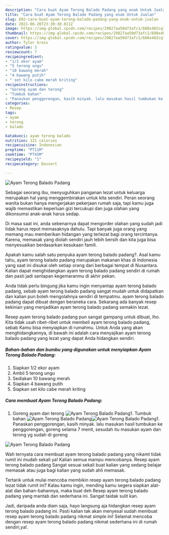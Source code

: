 ```yaml
---
description: "Cara buat Ayam Terong Balado Padang yang enak Untuk Jualan"
title: "Cara buat Ayam Terong Balado Padang yang enak Untuk Jualan"
slug: 602-cara-buat-ayam-terong-balado-padang-yang-enak-untuk-jualan
date: 2021-06-26T23:30:30.811Z
image: https://img-global.cpcdn.com/recipes/29827aa50d73afc1/680x482cq70/ayam-terong-balado-padang-foto-resep-utama.jpg
thumbnail: https://img-global.cpcdn.com/recipes/29827aa50d73afc1/680x482cq70/ayam-terong-balado-padang-foto-resep-utama.jpg
cover: https://img-global.cpcdn.com/recipes/29827aa50d73afc1/680x482cq70/ayam-terong-balado-padang-foto-resep-utama.jpg
author: Tyler Gross
ratingvalue: 3
reviewcount: 7
recipeingredient:
- "1/2 ekor ayam"
- "5 terong ungu"
- "10 bawang merah"
- "4 bawang putih"
- " set kilo cabe merah kriting"
recipeinstructions:
- "Goreng ayam dan terong"
- "Tumbuk bahan"
- "Panaskan penggorengan, kasih minyak. lalu masukan hasil tumbukan ke penggorengan, goreng selama 7 menit, sesudah itu masukan ayam dan terong yg sudah di goreng"
categories:
- Resep
tags:
- ayam
- terong
- balado

katakunci: ayam terong balado 
nutrition: 121 calories
recipecuisine: Indonesian
preptime: "PT11M"
cooktime: "PT45M"
recipeyield: "1"
recipecategory: Dessert

---
```



![Ayam Terong Balado Padang](https://img-global.cpcdn.com/recipes/29827aa50d73afc1/680x482cq70/ayam-terong-balado-padang-foto-resep-utama.jpg)

Sebagai seorang ibu, menyuguhkan panganan lezat untuk keluarga merupakan hal yang menggembirakan untuk kita sendiri. Peran seorang  wanita bukan hanya mengerjakan pekerjaan rumah saja, tapi kamu juga wajib memastikan keperluan gizi tercukupi dan juga olahan yang dikonsumsi anak-anak harus sedap.

Di masa  saat ini, anda sebenarnya dapat mengorder olahan yang sudah jadi tidak harus repot memasaknya dahulu. Tapi banyak juga orang yang memang mau memberikan hidangan yang terlezat bagi orang tercintanya. Karena, memasak yang diolah sendiri jauh lebih bersih dan kita juga bisa menyesuaikan berdasarkan kesukaan famili. 



Apakah kamu salah satu penyuka ayam terong balado padang?. Asal kamu tahu, ayam terong balado padang merupakan makanan khas di Indonesia yang saat ini disukai oleh setiap orang dari berbagai tempat di Nusantara. Kalian dapat menghidangkan ayam terong balado padang sendiri di rumah dan pasti jadi santapan kegemaranmu di akhir pekan.

Anda tidak perlu bingung jika kamu ingin menyantap ayam terong balado padang, sebab ayam terong balado padang sangat mudah untuk didapatkan dan kalian pun boleh mengolahnya sendiri di tempatmu. ayam terong balado padang dapat dibuat dengan beraneka cara. Sekarang ada banyak resep kekinian yang menjadikan ayam terong balado padang semakin lezat.

Resep ayam terong balado padang pun sangat gampang untuk dibuat, lho. Kita tidak usah ribet-ribet untuk membeli ayam terong balado padang, sebab Kamu bisa menyiapkan di rumahmu. Untuk Anda yang akan menghidangkannya, di bawah ini adalah cara menyajikan ayam terong balado padang yang lezat yang dapat Anda hidangkan sendiri.

<!--inarticleads1-->

##### Bahan-bahan dan bumbu yang digunakan untuk menyiapkan Ayam Terong Balado Padang:

1. Siapkan 1/2 ekor ayam
1. Ambil 5 terong ungu
1. Sediakan 10 bawang merah
1. Siapkan 4 bawang putih
1. Siapkan  set kilo cabe merah kriting




<!--inarticleads2-->

##### Cara membuat Ayam Terong Balado Padang:

1. Goreng ayam dan terong
<img src="https://img-global.cpcdn.com/steps/50b651c6941c3994/160x128cq70/ayam-terong-balado-padang-langkah-memasak-1-foto.jpg" alt="Ayam Terong Balado Padang">1. Tumbuk bahan
<img src="https://img-global.cpcdn.com/steps/eb7d5bfe4370ed15/160x128cq70/ayam-terong-balado-padang-langkah-memasak-2-foto.jpg" alt="Ayam Terong Balado Padang"><img src="https://img-global.cpcdn.com/steps/74145fd795bec268/160x128cq70/ayam-terong-balado-padang-langkah-memasak-2-foto.jpg" alt="Ayam Terong Balado Padang">1. Panaskan penggorengan, kasih minyak. lalu masukan hasil tumbukan ke penggorengan, goreng selama 7 menit, sesudah itu masukan ayam dan terong yg sudah di goreng
<img src="https://img-global.cpcdn.com/steps/ca70ee436a2b486d/160x128cq70/ayam-terong-balado-padang-langkah-memasak-3-foto.jpg" alt="Ayam Terong Balado Padang">



Wah ternyata cara membuat ayam terong balado padang yang nikamt tidak rumit ini mudah sekali ya! Kalian semua mampu mencobanya. Resep ayam terong balado padang Sangat sesuai sekali buat kalian yang sedang belajar memasak atau juga bagi kalian yang sudah ahli memasak.

Tertarik untuk mulai mencoba membikin resep ayam terong balado padang lezat tidak rumit ini? Kalau kamu ingin, mending kamu segera siapkan alat-alat dan bahan-bahannya, maka buat deh Resep ayam terong balado padang yang mantab dan sederhana ini. Sangat taidak sulit kan. 

Jadi, daripada anda diam saja, hayo langsung aja hidangkan resep ayam terong balado padang ini. Pasti kalian tak akan menyesal sudah membuat resep ayam terong balado padang nikmat simple ini! Selamat mencoba dengan resep ayam terong balado padang nikmat sederhana ini di rumah sendiri,ya!.

